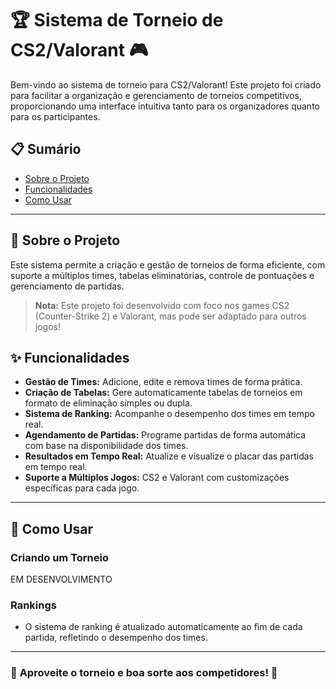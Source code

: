 # 🏆 **Sistema de Torneio de CS2/Valorant** 🎮

Bem-vindo ao sistema de torneio para CS2/Valorant! Este projeto foi criado para facilitar a organização e gerenciamento de torneios competitivos, proporcionando uma interface intuitiva tanto para os organizadores quanto para os participantes.

## 📋 **Sumário**

- [Sobre o Projeto](#-sobre-o-projeto)
- [Funcionalidades](#-funcionalidades)
- [Como Usar](#-como-usar)

---

## 🚀 **Sobre o Projeto**

Este sistema permite a criação e gestão de torneios de forma eficiente, com suporte a múltiplos times, tabelas eliminatórias, controle de pontuações e gerenciamento de partidas.

> **Nota:** Este projeto foi desenvolvido com foco nos games CS2 (Counter-Strike 2) e Valorant, mas pode ser adaptado para outros jogos!

## ✨ **Funcionalidades**

- **Gestão de Times:** Adicione, edite e remova times de forma prática.
- **Criação de Tabelas:** Gere automaticamente tabelas de torneios em formato de eliminação simples ou dupla.
- **Sistema de Ranking:** Acompanhe o desempenho dos times em tempo real.
- **Agendamento de Partidas:** Programe partidas de forma automática com base na disponibilidade dos times.
- **Resultados em Tempo Real:** Atualize e visualize o placar das partidas em tempo real.
- **Suporte a Múltiplos Jogos:** CS2 e Valorant com customizações específicas para cada jogo.

---

## 📖 **Como Usar**

### Criando um Torneio

EM DESENVOLVIMENTO

### Rankings

- O sistema de ranking é atualizado automaticamente ao fim de cada partida, refletindo o desempenho dos times.

---

### 🌟 **Aproveite o torneio e boa sorte aos competidores!** 🎉

